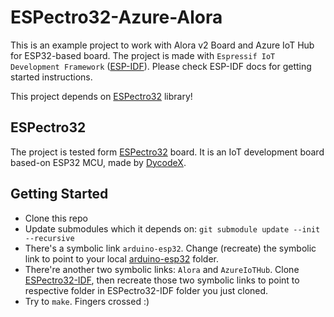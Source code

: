 ESPectro32-Azure-Alora
======================

This is an example project to work with Alora v2 Board and Azure IoT Hub for ESP32-based board. The project is made with `Espressif IoT Development Framework` ([ESP-IDF](https://github.com/espressif/esp-idf)). Please check ESP-IDF docs for getting started instructions.

This project depends on [ESPectro32](https://github.com/dycodex/ESPectro32) library!

## ESPectro32

The project is tested form [ESPectro32](https://shop.makestro.com/product/espectro32/) board. It is an IoT development board based-on ESP32 MCU, made by [DycodeX](https://dycodex.com).

## Getting Started

* Clone this repo
* Update submodules which it depends on: `git submodule update --init --recursive` 
* There's a symbolic link `arduino-esp32`. Change (recreate) the symbolic link to point to your local [arduino-esp32](https://github.com/espressif/arduino-esp32) folder.
* There're another two symbolic links: `Alora` and `AzureIoTHub`. Clone [ESPectro32-IDF](https://github.com/dycodex/ESPectro32-IDF), then recreate those two symbolic links to point to respective folder in ESPectro32-IDF folder you just cloned. 
* Try to `make`. Fingers crossed :)
